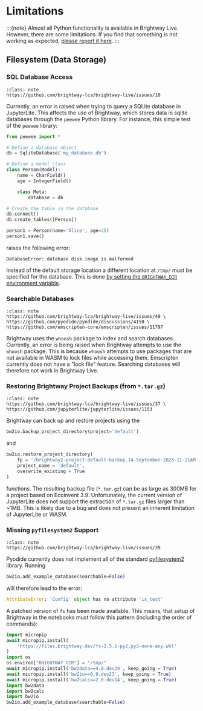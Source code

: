 # Limitations

:::{note}
_Almost_ all Python functionality is available in Brightway Live. However, there are some limitations. If you find that something is not working as expected, [please report it here](https://github.com/brightway-lca/brightway-live/discussions/new?category=report-limitation).
:::

## Filesystem (Data Storage)

### SQL Database Access

```{admonition} Related Issues
:class: note
https://github.com/brightway-lca/brightway-live/issues/10
```

Currently, an error is raised when trying to query a SQLite database in JupyterLite. This affects the use of Brightway, which stores data in sqlite databases through the `peewee` Python library. For instance, this simple test of the `peewee` library:

```python
from peewee import *

# Define a database object
db = SqliteDatabase('my_database.db')

# Define a model class
class Person(Model):
    name = CharField()
    age = IntegerField()

    class Meta:
        database = db

# Create the table in the database
db.connect()
db.create_tables([Person])

person1 = Person(name='Alice', age=25)
person1.save()
```

raises the following error:

```
DatabaseError: database disk image is malformed
```

Instead of the default storage location a different location at `/tmp/` must be specified for the database. This is done [by setting the `BRIGHTWAY_DIR` environment variable](https://docs.brightway.dev/en/latest/content/faq/data_management.html#how-do-i-change-my-data-directory).

### Searchable Databases

```{admonition} Related Issues
:class: note
https://github.com/brightway-lca/brightway-live/issues/49 \
https://github.com/pyodide/pyodide/discussions/4150 \
https://github.com/emscripten-core/emscripten/issues/11797
```

Brightway uses the `whoosh` package to index and search databases. Currently, an error is being raised when Brightway attempts to use the `whoosh` package. This is because `whoosh` attempts to use packages that are not available in WASM to lock files while accessing them. Emscripten currently does not have a "lock file" feature. Searching databases will therefore not work in Brightway Live.

### Restoring Brightway Project Backups (from `*.tar.gz`)

```{admonition} Related Issues
:class: note
https://github.com/brightway-lca/brightway-live/issues/37 \
https://github.com/jupyterlite/jupyterlite/issues/1153
```

Brightway can back up and restore projects using the 

```python
bw2io.backup_project_directory(project='default')
```

and

```python
bw2io.restore_project_directory(
    fp = '/brightway2-project-default-backup.14-September-2023-11-21AM.tar.gz',
    project_name = 'default',
    overwrite_existing = True
)
```

functions. The resulting backup file (`*.tar.gz`) can be as large as 300MB for a project based on Ecoinvent 3.9. Unfortunately, the current version of JupyterLite does not support the extraction of `*.tar.gz` files larger than ~1MB. This is likely due to a bug and does not present an inherent limitation of JupyterLite or WASM.

### Missing `pyfilesystem2` Support

```{admonition} Related Issues
:class: note
https://github.com/brightway-lca/brightway-live/issues/39
```

Pyodide currently does not implement all of the standard [pyfilesystem2](https://docs.pyfilesystem.org/en/latest/index.html) library. Running

```python
bw2io.add_example_database(searchable=False)
```

will therefore lead to the error:

```python
AttributeError: 'Config' object has no attribute 'is_test'
```

A patched version of `fs` has been made available. This means, that setup of Brightway in the notebooks must follow this pattern (including the order of commands):

```python
import micropip
await micropip.install(
    'https://files.brightway.dev/fs-2.5.1-py2.py3-none-any.whl'
)
import os
os.environ["BRIGHTWAY_DIR"] = "/tmp/"
await micropip.install('bw2data==4.0.dev29', keep_going = True)
await micropip.install('bw2io==0.9.dev23', keep_going = True)
await micropip.install('bw2calc==2.0.dev14', keep_going = True)
import bw2data
import bw2calc
import bw2io
bw2io.add_example_database(searchable=False)
```